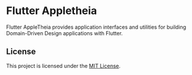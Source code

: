 # Flutter Appletheia

Flutter AppleTheia provides application interfaces and utilities for building Domain-Driven Design applications with Flutter.

## License

This project is licensed under the [MIT License](./LICENSE).
